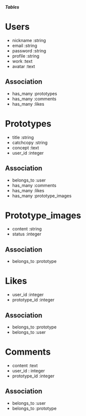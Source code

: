 ***Tables***

# Users
 * nickname :string
 * email :string
 * password :string
 * profile :string
 * work :text
 * avatar :text

## Association
 * has_many :prototypes
 * has_many :comments
 * has_many :likes

# Prototypes
 * title :string
 * catchcopy :string
 * concept :text
 * user_id :integer

## Association
 * belongs_to :user
 * has_many :comments
 * has_many :likes
 * has_many :prototype_images

# Prototype_images
 * content :string
 * status :integer

## Association
 * belongs_to :prototype

# Likes

 * user_id :integer
 * prototype_id :integer

## Association
 * belongs_to :prototype
 * belongs_to :user

# Comments
 * content :text
 * user_id : integer
 * prototype_id :integer

## Association
 * belongs_to :user
 * belongs_to :prototype
